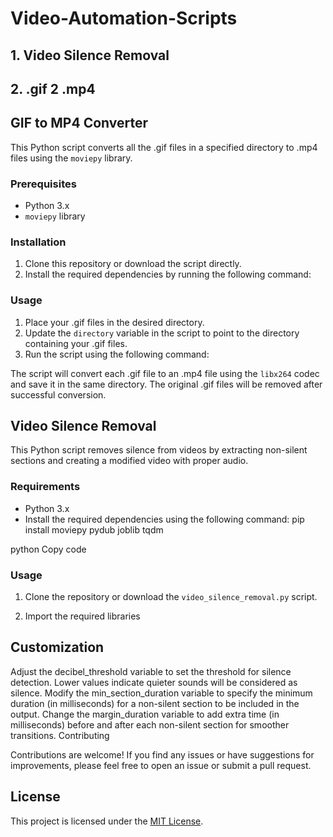 # Video-Automation-Scripts
## 1. Video Silence Removal
## 2. .gif 2 .mp4

## GIF to MP4 Converter

This Python script converts all the .gif files in a specified directory to .mp4 files using the `moviepy` library.

### Prerequisites

- Python 3.x
- `moviepy` library

### Installation

1. Clone this repository or download the script directly.
2. Install the required dependencies by running the following command:

### Usage

1. Place your .gif files in the desired directory.
2. Update the `directory` variable in the script to point to the directory containing your .gif files.
3. Run the script using the following command:

The script will convert each .gif file to an .mp4 file using the `libx264` codec and save it in the same directory.
The original .gif files will be removed after successful conversion.

## Video Silence Removal

This Python script removes silence from videos by extracting non-silent sections and creating a modified video with proper audio.

### Requirements

- Python 3.x
- Install the required dependencies using the following command:
pip install moviepy pydub joblib tqdm

python
Copy code

### Usage

1. Clone the repository or download the `video_silence_removal.py` script.

2. Import the required libraries

## Customization

Adjust the decibel_threshold variable to set the threshold for silence detection. Lower values indicate quieter sounds will be considered as silence.
Modify the min_section_duration variable to specify the minimum duration (in milliseconds) for a non-silent section to be included in the output.
Change the margin_duration variable to add extra time (in milliseconds) before and after each non-silent section for smoother transitions.
Contributing

Contributions are welcome! If you find any issues or have suggestions for improvements, please feel free to open an issue or submit a pull request.

## License

This project is licensed under the [MIT License](LICENSE).
